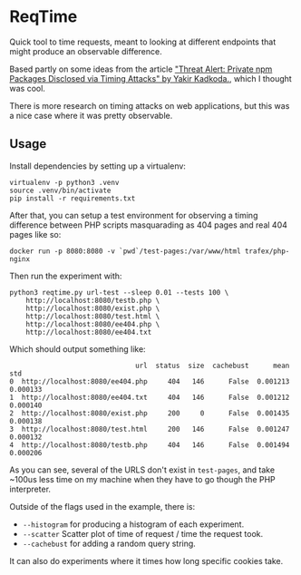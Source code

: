 # ReqTime

Quick tool to time requests, meant to looking at different endpoints that might
produce an observable difference.

Based partly on some ideas from the article ["Threat Alert: Private npm Packages Disclosed via Timing Attacks" by Yakir Kadkoda.](https://blog.aquasec.com/private-packages-disclosed-via-timing-attack-on-npm), which I thought was cool.

There is more research on timing attacks on web applications, but this was a
nice case where it was pretty observable.

## Usage

Install dependencies by setting up a virtualenv:
```
virtualenv -p python3 .venv
source .venv/bin/activate
pip install -r requirements.txt
```

After that, you can setup a test environment for observing a timing difference
between PHP scripts masquarading as 404 pages and real 404 pages like so:
```
docker run -p 8080:8080 -v `pwd`/test-pages:/var/www/html trafex/php-nginx
```

Then run the experiment with:
```
python3 reqtime.py url-test --sleep 0.01 --tests 100 \
    http://localhost:8080/testb.php \
    http://localhost:8080/exist.php \
    http://localhost:8080/test.html \
    http://localhost:8080/ee404.php \
    http://localhost:8080/ee404.txt
```

Which should output something like:
```
                               url  status  size  cachebust      mean       std
0  http://localhost:8080/ee404.php     404   146      False  0.001213  0.000133
1  http://localhost:8080/ee404.txt     404   146      False  0.001212  0.000140
2  http://localhost:8080/exist.php     200     0      False  0.001435  0.000138
3  http://localhost:8080/test.html     200   146      False  0.001247  0.000132
4  http://localhost:8080/testb.php     404   146      False  0.001494  0.000206
```

As you can see, several of the URLS don't exist in `test-pages`, and take ~100us
less time on my machine when they have to go though the PHP interpreter.

Outside of the flags used in the example, there is:
* `--histogram` for producing a histogram of each experiment.
* `--scatter` Scatter plot of time of request / time the request took.
* `--cachebust` for adding a random query string.


It can also do experiments where it times how long specific cookies take.
